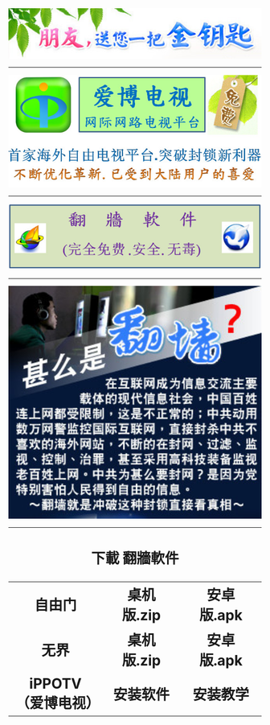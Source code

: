 <div align=center><div align=center>
<img src="images/2018-02-11_235042.jpg" width=680></p>
</div>
<hr>
<div align=center>
<img src="images/2018-02-12_204711.jpg" width=680></p>
</div>
<hr>
<div align=center>
<img src="images/2018-02-12_152004.jpg" width=680></p>
</div>
<hr>
<div align=center>
<img src="images/2018-02-11_233923.jpg" width=680></p>
</div>
<hr>
 <h1 align="center"><b>下載 翻牆軟件</b></p>






<table width = 90%>
<tr style="text-align:center">
	<td width="350">自由门</td>
	<td width="300">桌机版.zip</td>
	<td width="300">安卓版.apk</td>
</tr>
<tr style="text-align:center">
	<td>无界</td>
	<td>桌机版.zip</td>
	<td>安卓版.apk</td>
</tr>
<tr style="text-align:center">
	<td>iPPOTV（爱博电视）</td>
	<td>安装软件</td>
                                    <td>安装教学</td>
</tr>
</table>
<p></p>	
